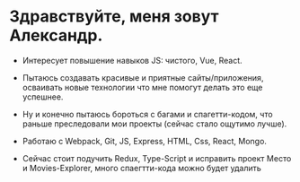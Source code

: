 # Здравствуйте, меня зовут Александр.

- Интересует повышение навыков JS: чистого, Vue, React.

- Пытаюсь создавать красивые и приятные сайты/приложения, осваивать новые технологии что мне помогут делать это еще успешнее.

- Ну и конечно пытаюсь бороться с багами и спагетти-кодом, что раньше преследовали мои проекты (сейчас стало ощутимо лучше).

- Работаю с Webpack, Git, JS, Express, HTML, Css, React, Mongo.

- Сейчас стоит подучить Redux, Type-Script и исправить проект Место и Movies-Explorer, много спаегтти-кода можно будет удалить
